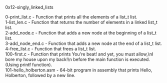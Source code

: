0x12-singly_linked_lists

0-print_list.c - Function that prints all the elements of a list_t list.\
1-list_len.c - Function that returns the number of elements in a linked list_t list.\
2-add_node.c - Function that adds a new node at the beginning of a list_t list.\
3-add_node_end.c - Function that adds a new node at the end of a list_t list.\
4-free_list.c - Function that frees a list_t list.\
100-first.c - Function that prints You're beat! and yet, you must allow,\nI bore my house upon my back!\n before the main function is executed. (Using printf function).\
101-hello_holberton.asm - 64-bit program in assembly that prints Hello, Holberton, followed by a new line.
